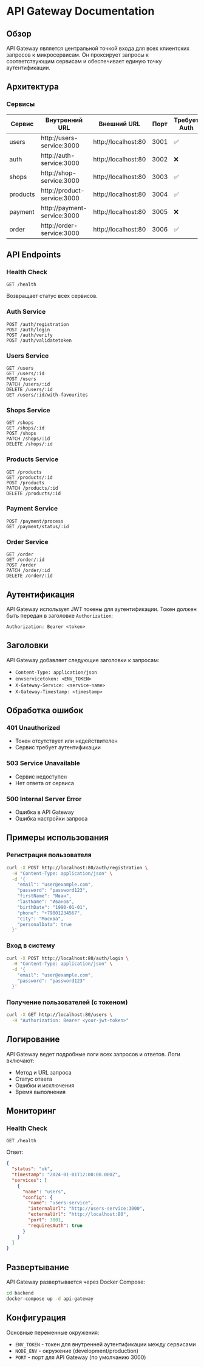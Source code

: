 # API Gateway Documentation

## Обзор

API Gateway является центральной точкой входа для всех клиентских запросов к микросервисам. Он проксирует запросы к соответствующим сервисам и обеспечивает единую точку аутентификации.

## Архитектура

### Сервисы

| Сервис | Внутренний URL | Внешний URL | Порт | Требует Auth |
|--------|----------------|-------------|------|---------------|
| users | http://users-service:3000 | http://localhost:80 | 3001 | ✅ |
| auth | http://auth-service:3000 | http://localhost:80 | 3002 | ❌ |
| shops | http://shop-service:3000 | http://localhost:80 | 3003 | ✅ |
| products | http://product-service:3000 | http://localhost:80 | 3004 | ✅ |
| payment | http://payment-service:3000 | http://localhost:80 | 3005 | ❌ |
| order | http://order-service:3000 | http://localhost:80 | 3006 | ✅ |

## API Endpoints

### Health Check
```
GET /health
```
Возвращает статус всех сервисов.

### Auth Service
```
POST /auth/registration
POST /auth/login
POST /auth/verify
POST /auth/validatetoken
```

### Users Service
```
GET /users
GET /users/:id
POST /users
PATCH /users/:id
DELETE /users/:id
GET /users/:id/with-favourites
```

### Shops Service
```
GET /shops
GET /shops/:id
POST /shops
PATCH /shops/:id
DELETE /shops/:id
```

### Products Service
```
GET /products
GET /products/:id
POST /products
PATCH /products/:id
DELETE /products/:id
```

### Payment Service
```
POST /payment/process
GET /payment/status/:id
```

### Order Service
```
GET /order
GET /order/:id
POST /order
PATCH /order/:id
DELETE /order/:id
```

## Аутентификация

API Gateway использует JWT токены для аутентификации. Токен должен быть передан в заголовке `Authorization`:

```
Authorization: Bearer <token>
```

## Заголовки

API Gateway добавляет следующие заголовки к запросам:

- `Content-Type: application/json`
- `envservicetoken: <ENV_TOKEN>`
- `X-Gateway-Service: <service-name>`
- `X-Gateway-Timestamp: <timestamp>`

## Обработка ошибок

### 401 Unauthorized
- Токен отсутствует или недействителен
- Сервис требует аутентификации

### 503 Service Unavailable
- Сервис недоступен
- Нет ответа от сервиса

### 500 Internal Server Error
- Ошибка в API Gateway
- Ошибка настройки запроса

## Примеры использования

### Регистрация пользователя
```bash
curl -X POST http://localhost:80/auth/registration \
  -H "Content-Type: application/json" \
  -d '{
    "email": "user@example.com",
    "password": "password123",
    "firstName": "Иван",
    "lastName": "Иванов",
    "birthDate": "1990-01-01",
    "phone": "+79001234567",
    "city": "Москва",
    "personalData": true
  }'
```

### Вход в систему
```bash
curl -X POST http://localhost:80/auth/login \
  -H "Content-Type: application/json" \
  -d '{
    "email": "user@example.com",
    "password": "password123"
  }'
```

### Получение пользователей (с токеном)
```bash
curl -X GET http://localhost:80/users \
  -H "Authorization: Bearer <your-jwt-token>"
```

## Логирование

API Gateway ведет подробные логи всех запросов и ответов. Логи включают:

- Метод и URL запроса
- Статус ответа
- Ошибки и исключения
- Время выполнения

## Мониторинг

### Health Check
```
GET /health
```

Ответ:
```json
{
  "status": "ok",
  "timestamp": "2024-01-01T12:00:00.000Z",
  "services": [
    {
      "name": "users",
      "config": {
        "name": "users-service",
        "internalUrl": "http://users-service:3000",
        "externalUrl": "http://localhost:80",
        "port": 3001,
        "requiresAuth": true
      }
    }
  ]
}
```

## Развертывание

API Gateway развертывается через Docker Compose:

```bash
cd backend
docker-compose up -d api-gateway
```

## Конфигурация

Основные переменные окружения:

- `ENV_TOKEN` - токен для внутренней аутентификации между сервисами
- `NODE_ENV` - окружение (development/production)
- `PORT` - порт для API Gateway (по умолчанию 3000) 
